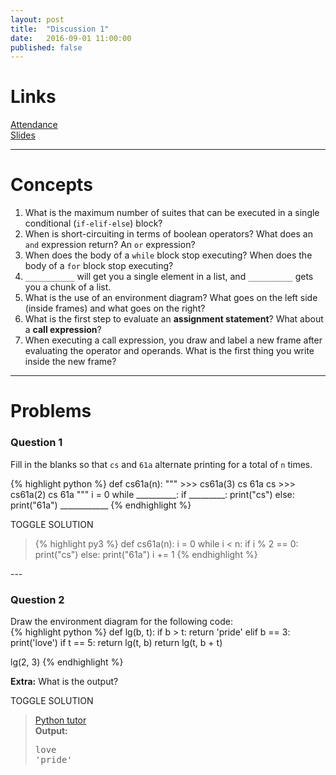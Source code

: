 ```yaml
---
layout: post
title:  "Discussion 1"
date:   2016-09-01 11:00:00
published: false
---
```


# Links
[Attendance](http://tiny.cc/tammy-disc01)  
[Slides](https://docs.google.com/presentation/d/1lnPyRlLJZR7JA1NlpUooiSJqDLw3GOy6IA3IbfrZsSY/edit?usp=sharing)

---

# Concepts  
1. What is the maximum number of suites that can be executed in a single conditional (`if-elif-else`) block?
2. When is short-circuiting in terms of boolean operators? What does an `and` expression return? An `or` expression?
3. When does the body of a `while` block stop executing? When does the body of a `for` block stop executing?
4. `___________` will get you a single element in a list, and `__________` gets you a chunk of a list.
5. What is the use of an environment diagram? What goes on the left side (inside frames) and what goes on the right?
6. What is the first step to evaluate an **assignment statement**? What about a **call expression**?
6. When executing a call expression, you draw and label a new frame after evaluating the operator and operands. What is the first thing you write inside the new frame?

--- 

# Problems  

### Question 1  

Fill in the blanks so that <code>cs</code> and <code>61a</code> alternate printing for a total of <code>n</code> times.

{% highlight python %}
def cs61a(n):
    """
    >>> cs61a(3)
    cs
    61a
    cs
    >>> cs61a(2)
    cs
    61a
    """
    i = 0
    while __________:
        if _________:
            print("cs")
        else:
            print("61a")
        ____________
{% endhighlight %}    

<a class="btn btn-default solution-toggle-3">TOGGLE SOLUTION</a>

<blockquote class="solution-3">
{% highlight py3 %}
def cs61a(n):
    i = 0
    while i < n:
        if i % 2 == 0:
            print("cs")
        else:
            print("61a")
        i += 1
{% endhighlight %}    
</blockquote>
 --- 
  
### Question 2  
Draw the environment diagram for the following code:  
{% highlight python %}
def lg(b, t):
    if b > t:
        return 'pride'
    elif b == 3:
        print('love')
    if t == 5:
        return lg(t, b)
    return lg(t, b + t)

lg(2, 3)
{% endhighlight %}

**Extra:** What is the output?

<a class="btn btn-default solution-toggle-2">TOGGLE SOLUTION</a>

<blockquote class="solution-2"><a href="http://pythontutor.com/composingprograms.html#code=def+lg(b,+t%29%3A%0A++++if+b+%3E+t%3A%0A++++++++return+'pride'%0A++++elif+b+%3D%3D+3%3A%0A++++++++print('pride'%29%0A++++if+t+%3D%3D+5%3A%0A++++++++return+lg(t,+b%29%0A++++return+lg(b,+b+%2B+t%29%0A%0Alg(2,+3%29&mode=display&origin=composingprograms.js&cumulative=true&py=3&rawInputLstJSON=%5B%5D&curInstr=16">Python tutor</a> <br/>
<b>Output:</b>
<pre>love
'pride'
</pre>

